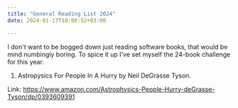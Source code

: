 ```yaml
---
title: "General Reading List 2024"
date: 2024-01-17T18:08:52+03:00

---
```


I don't want to be bogged down just reading software books, that would be mind numbingly boring.
To spice it up I've set myself the 24-book challenge for this year.

1. Astropysics For People In A Hurry by Neil DeGrasse Tyson.

Link: https://www.amazon.com/Astrophysics-People-Hurry-deGrasse-Tyson/dp/0393609391

